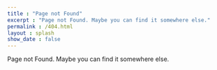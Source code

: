 ```yaml
---
title : "Page not Found"
excerpt : "Page not Found. Maybe you can find it somewhere else."
permalink : /404.html
layout : splash
show_date : false
---
```


Page not Found. Maybe you can find it somewhere else.

<script>
    var GOOG_FIXUAL_LANG = 'en';
    var GOOD_FIXUAL_SITE = 'https://synoti21.github.io'
</script>
<script src="https://linkhelp.clients.google.com/tbproxy/lh/wm/fixurl.js">
</script>